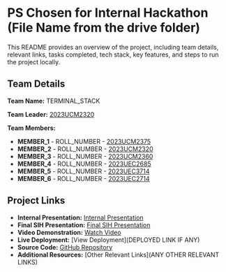 # PS Chosen for Internal Hackathon (File Name from the drive folder)

This README provides an overview of the project, including team details, relevant links, tasks completed, tech stack, key features, and steps to run the project locally.

## Team Details

**Team Name:** TERMINAL_STACK

**Team Leader:** [2023UCM2320]()

**Team Members:**

- **MEMBER_1** - ROLL_NUMBER - [2023UCM2375](https://github.com/USERNAME)
- **MEMBER_2** - ROLL_NUMBER - [2023UCM2320](https://github.com/USERNAME)
- **MEMBER_3** - ROLL_NUMBER - [2023UCM2360](https://github.com/USERNAME)
- **MEMBER_4** - ROLL_NUMBER - [2023UEC2685](https://github.com/USERNAME)
- **MEMBER_5** - ROLL_NUMBER - [2023UEC3714](https://github.com/USERNAME)
- **MEMBER_6** - ROLL_NUMBER - [2023UEC2714](https://github.com/USERNAME)

## Project Links

- **Internal Presentation:** [Internal Presentation](https://github.com/irshad017/ppts)
- **Final SIH Presentation:** [Final SIH Presentation](https://github.com/irshad017/ppts)
- **Video Demonstration:** [Watch Video](https://youtu.be/bvAmmlZ_aZU)
- **Live Deployment:** [View Deployment](DEPLOYED LINK IF ANY)
- **Source Code:** [GitHub Repository](https://github.com/irshad017/AL-ST)
- **Additional Resources:** [Other Relevant Links](ANY OTHER RELEVANT LINKS)

